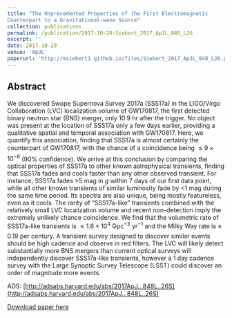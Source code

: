 ```yaml
---
title: "The Unprecedented Properties of the First Electromagnetic
Counterpart to a Gravitational-wave Source"
collection: publications
permalink: /publication/2017-10-20-Siebert_2017_ApJL_848_L26
excerpt: ''
date: 2017-10-20
venue: 'ApJL'
paperurl: 'http://msiebert1.github.io/files/Siebert_2017_ApJL_848_L26.pdf'
---
```


Abstract
--------
We discovered Swope Supernova Survey 2017a (SSS17a) in the LIGO/Virgo Collaboration (LVC) localization volume of GW170817, the first detected binary neutron star (BNS) merger, only 10.9 hr after the trigger. No object was present at the location of SSS17a only a few days earlier, providing a qualitative spatial and temporal association with GW170817. Here, we quantify this association, finding that SSS17a is almost certainly the counterpart of GW170817, with the chance of a coincidence being $\leq 9\times 10^{-6}$ (90% confidence). We arrive at this conclusion by comparing the optical properties of SSS17a to other known astrophysical transients, finding that SSS17a fades and cools faster than any other observed transient. For instance, SSS17a fades >5 mag in $g$ within 7 days of our first data point, while all other known transients of similar luminosity fade by <1 mag during the same time period. Its spectra are also unique, being mostly featureless, even as it cools. The rarity of “SSS17a-like” transients combined with the relatively small LVC localization volume and recent non-detection imply the extremely unlikely chance coincidence. We find that the volumetric rate of SSS17a-like transients is $\leq 1.6\times 10^4$ Gpc$^{−3}$ yr$^{−1}$ and the Milky Way rate is $\leq$ 0.19 per century. A transient survey designed to discover similar events should be high cadence and observe in red filters. The LVC will likely detect substantially more BNS mergers than current optical surveys will independently discover SSS17a-like transients, however a 1 day cadence survey with the Large Synoptic Survey Telescope (LSST) could discover an order of magnitude more events.

ADS: [http://adsabs.harvard.edu/abs/2017ApJ...848L..26S](http://adsabs.harvard.edu/abs/2017ApJ...848L..26S)

[Download paper here](http://msiebert1.github.io/files/Siebert_2017_ApJL_848_L26.pdf)